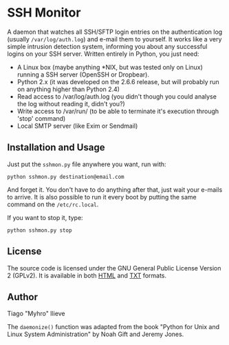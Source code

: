 SSH Monitor
===========

A daemon that watches all SSH/SFTP login entries on the authentication log (usually `/var/log/auth.log`) and e-mail them to yourself. It works like a very simple intrusion detection system, informing you about any successful logins on your SSH server. Written entirely in Python, you just need:

* A Linux box (maybe anything *NIX, but was tested only on Linux) running a SSH server (OpenSSH or Dropbear).
* Python 2.x (it was developed on the 2.6.6 release, but will probably run on anything higher than Python 2.4)
* Read access to /var/log/auth.log (you didn't though you could analyse the log without reading it, didn't you?)
* Write access to /var/run/ (to be able to terminate it's execution through 'stop' command)
* Local SMTP server (like Exim or Sendmail)

## Installation and Usage

Just put the `sshmon.py` file anywhere you want, run with:

    python sshmon.py destination@email.com

And forget it. You don't have to do anything after that, just wait your e-mails to arrive. It is also possible to run it every boot by putting the same command on the `/etc/rc.local`.

If you want to stop it, type:

    python sshmon.py stop

## License

The source code is licensed under the GNU General Public License Version 2 (GPLv2). It is available in both [HTML](https://www.gnu.org/licenses/old-licenses/gpl-2.0.html) and [TXT](https://www.gnu.org/licenses/gpl-2.0.txt) formats.

## Author

Tiago "Myhro" Ilieve

The `daemonize()` function was adapted from the book "Python for Unix and Linux System Administration" by Noah Gift and Jeremy Jones.
